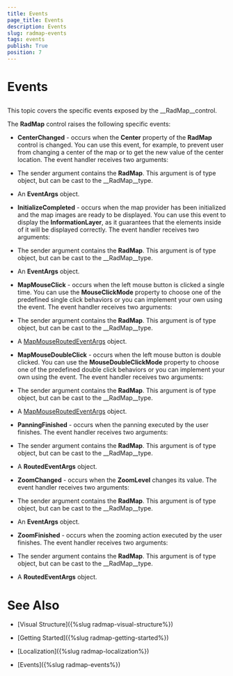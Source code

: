 ```yaml
---
title: Events
page_title: Events
description: Events
slug: radmap-events
tags: events
publish: True
position: 7
---
```


# Events



## 

This topic covers the specific events exposed by the __RadMap__control.

The __RadMap__ control raises the following specific events:

* __CenterChanged__ - occurs when the __Center__ property of the __RadMap__ control is changed. You can use this event, for example, to prevent user from changing a center of the map or to get the new value of the center location. The event handler receives two arguments: 

* The sender argument contains the __RadMap__. This argument is of type object, but can be cast to the __RadMap__type.

* An __EventArgs__ object.

* __InitializeCompleted__ - occurs when the map provider has been initialized and the map images are ready to be displayed. You can use this event to display the __InformationLayer__, as it guarantees that the elements inside of it will be displayed correctly. The event handler receives two arguments: 

* The sender argument contains the __RadMap__. This argument is of type object, but can be cast to the __RadMap__type.

* An __EventArgs__ object.

* __MapMouseClick__ - occurs when the left mouse button is clicked a single time. You can use the __MouseClickMode__ property to choose one of the predefined single click behaviors or you can implement your own using the event. The event handler receives two arguments:

* The sender argument contains the __RadMap__. This argument is of type object, but can be cast to the __RadMap__type.

* A [MapMouseRoutedEventArgs](http://www.telerik.com/help/silverlight/telerik.windows.controls.datavisualization-telerik.windows.controls.map.mapmouseroutedeventargs_members.html) object.

* __MapMouseDoubleClick__ - occurs when the left mouse button is double clicked. You can use the __MouseDoubleClickMode__ property to choose one of the predefined double click behaviors  or you can implement your own using the event. The event handler receives two arguments:

* The sender argument contains the __RadMap__. This argument is of type object, but can be cast to the __RadMap__type.

* A [MapMouseRoutedEventArgs](http://www.telerik.com/help/silverlight/telerik.windows.controls.datavisualization-telerik.windows.controls.map.mapmouseroutedeventargs_members.html) object.

* __PanningFinished__ - occurs when the panning executed by the user finishes. The event handler receives two arguments:

* The sender argument contains the __RadMap__. This argument is of type object, but can be cast to the __RadMap__type.

* A __RoutedEventArgs__ object.

* __ZoomChanged__ - occurs when the __ZoomLevel__ changes its value. The event handler receives two arguments:

* The sender argument contains the __RadMap__. This argument is of type object, but can be cast to the __RadMap__type.

* An __EventArgs__ object.

* __ZoomFinished__ - occurs when the zooming action executed by the user finishes. The event handler receives two arguments:

* The sender argument contains the __RadMap__. This argument is of type object, but can be cast to the __RadMap__type.

* A __RoutedEventArgs__ object.

# See Also

 * [Visual Structure]({%slug radmap-visual-structure%})

 * [Getting Started]({%slug radmap-getting-started%})

 * [Localization]({%slug radmap-localization%})

 * [Events]({%slug radmap-events%})
